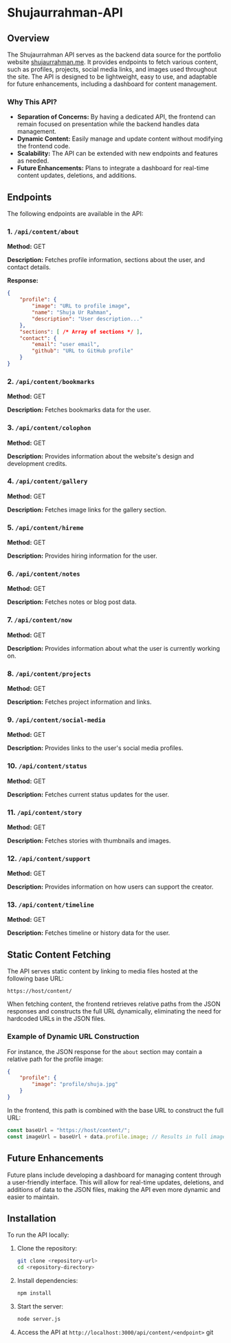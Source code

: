 # Shujaurrahman-API

## Overview

The Shujaurrahman API serves as the backend data source for the portfolio website [shujaurrahman.me](https://shujaurrahman.me). It provides endpoints to fetch various content, such as profiles, projects, social media links, and images used throughout the site. The API is designed to be lightweight, easy to use, and adaptable for future enhancements, including a dashboard for content management.

### Why This API?

- **Separation of Concerns:** By having a dedicated API, the frontend can remain focused on presentation while the backend handles data management.
- **Dynamic Content:** Easily manage and update content without modifying the frontend code.
- **Scalability:** The API can be extended with new endpoints and features as needed.
- **Future Enhancements:** Plans to integrate a dashboard for real-time content updates, deletions, and additions.

## Endpoints

The following endpoints are available in the API:

### 1. `/api/content/about`

**Method:** GET

**Description:** Fetches profile information, sections about the user, and contact details.

**Response:**
```json
{
    "profile": {
        "image": "URL to profile image",
        "name": "Shuja Ur Rahman",
        "description": "User description..."
    },
    "sections": [ /* Array of sections */ ],
    "contact": {
        "email": "user email",
        "github": "URL to GitHub profile"
    }
}
```

### 2. `/api/content/bookmarks`

**Method:** GET

**Description:** Fetches bookmarks data for the user.

### 3. `/api/content/colophon`

**Method:** GET

**Description:** Provides information about the website's design and development credits.


### 4. `/api/content/gallery`

**Method:** GET

**Description:** Fetches image links for the gallery section.


### 5. `/api/content/hireme`

**Method:** GET

**Description:** Provides hiring information for the user.


### 6. `/api/content/notes`

**Method:** GET

**Description:** Fetches notes or blog post data.



### 7. `/api/content/now`

**Method:** GET

**Description:** Provides information about what the user is currently working on.



### 8. `/api/content/projects`

**Method:** GET

**Description:** Fetches project information and links.



### 9. `/api/content/social-media`

**Method:** GET

**Description:** Provides links to the user's social media profiles.


### 10. `/api/content/status`

**Method:** GET

**Description:** Fetches current status updates for the user.



### 11. `/api/content/story`

**Method:** GET

**Description:** Fetches stories with thumbnails and images.


### 12. `/api/content/support`

**Method:** GET

**Description:** Provides information on how users can support the creator.



### 13. `/api/content/timeline`

**Method:** GET

**Description:** Fetches timeline or history data for the user.


## Static Content Fetching

The API serves static content by linking to media files hosted at the following base URL:

`https://host/content/`

When fetching content, the frontend retrieves relative paths from the JSON responses and constructs the full URL dynamically, eliminating the need for hardcoded URLs in the JSON files.

### Example of Dynamic URL Construction

For instance, the JSON response for the `about` section may contain a relative path for the profile image:

```json
{
    "profile": {
        "image": "profile/shuja.jpg"
    }
}
```

In the frontend, this path is combined with the base URL to construct the full URL:

```javascript
const baseUrl = "https://host/content/";
const imageUrl = baseUrl + data.profile.image; // Results in full image URL
```

## Future Enhancements

Future plans include developing a dashboard for managing content through a user-friendly interface. This will allow for real-time updates, deletions, and additions of data to the JSON files, making the API even more dynamic and easier to maintain.

## Installation

To run the API locally:

1. Clone the repository:
    ```bash
    git clone <repository-url>
    cd <repository-directory>
    ```
2. Install dependencies:
    ```bash
    npm install
    ```
3. Start the server:
    ```bash
    node server.js
    ```
4. Access the API at `http://localhost:3000/api/content/<endpoint>`
git